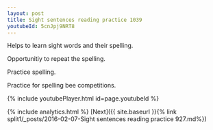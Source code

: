```yaml
---
layout: post
title: Sight sentences reading practice 1039
youtubeId: 5cnJpj9NRT8
---
```

 
 
Helps to learn sight words and their spelling.

Opportunitiy to repeat the spelling. 

Practice spelling. 
 
Practice for spelling bee competitions. 
 
{% include youtubePlayer.html id=page.youtubeId %}
 
 
{% include analytics.html %} 
[Next]({{ site.baseurl }}{% link  split1/_posts/2016-02-07-Sight sentences reading practice 927.md%})
 
